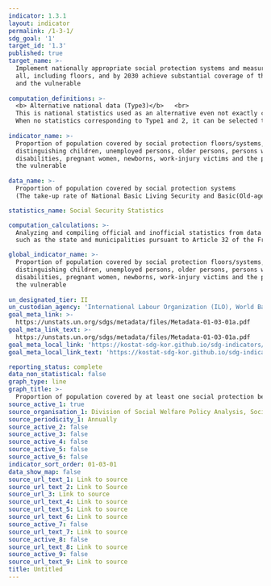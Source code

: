 ```yaml
---
indicator: 1.3.1
layout: indicator
permalink: /1-3-1/
sdg_goal: '1'
target_id: '1.3'
published: true
target_name: >-
  Implement nationally appropriate social protection systems and measures for
  all, including floors, and by 2030 achieve substantial coverage of the poor
  and the vulnerable
  
computation_definitions: >-
  <b> Alternative national data (Type3)</b>   <br>
  This is national statistics used as an alternative even not exactly corresponding to UN SDGs indicators. 
  When no statistics corresponding to Type1 and 2, it can be selected through consultation with the concerned agencies.
  
indicator_name: >-
  Proportion of population covered by social protection floors/systems, by sex,
  distinguishing children, unemployed persons, older persons, persons with
  disabilities, pregnant women, newborns, work-injury victims and the poor and
  the vulnerable
  
data_name: >-
  Proportion of population covered by social protection systems
  (The take-up rate of National Basic Living Security and Basic(Old-age) Pension)

statistics_name: Social Security Statistics

computation_calculations: >-
  Analyzing and compiling official and inofficial statistics from data providers 
  such as the state and municipalities pursuant to Article 32 of the Framework Act on Social Security. 

global_indicator_name: >-
  Proportion of population covered by social protection floors/systems, by sex,
  distinguishing children, unemployed persons, older persons, persons with
  disabilities, pregnant women, newborns, work-injury victims and the poor and
  the vulnerable
  
un_designated_tier: II
un_custodian_agency: 'International Labour Organization (ILO), World Bank (WB)'
goal_meta_link: >-
  https://unstats.un.org/sdgs/metadata/files/Metadata-01-03-01a.pdf   
goal_meta_link_text: >-
  https://unstats.un.org/sdgs/metadata/files/Metadata-01-03-01a.pdf   
goal_meta_local_link: 'https://kostat-sdg-kor.github.io/sdg-indicators/public/data/Metadata-01-03-01_KOR.pdf'
goal_meta_local_link_text: 'https://kostat-sdg-kor.github.io/sdg-indicators/public/data/Metadata-01-03-01_KOR.pdf'

reporting_status: complete
data_non_statistical: false
graph_type: line
graph_title: >-
  Proportion of population covered by at least one social protection benefit, by sex
source_active_1: true
source_organisation_1: Division of Social Welfare Policy Analysis, Social Security 
source_periodicity_1: Annually 
source_active_2: false
source_active_3: false
source_active_4: false
source_active_5: false
source_active_6: false
indicator_sort_order: 01-03-01
data_show_map: false
source_url_text_1: Link to source
source_url_text_2: Link to Source
source_url_3: Link to source
source_url_text_4: Link to source
source_url_text_5: Link to source
source_url_text_6: Link to source
source_active_7: false
source_url_text_7: Link to source
source_active_8: false
source_url_text_8: Link to source
source_active_9: false
source_url_text_9: Link to source
title: Untitled
---
```


